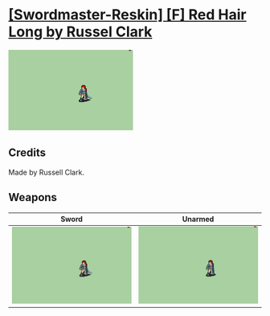 # [\[Swordmaster-Reskin\] \[F\] Red Hair Long by Russel Clark](./)
 

<img src="./1.%20Sword/Sword_000.png" alt="[Swordmaster-Reskin] [F] Red Hair Long by Russel Clark standing" />

## Credits

Made by Russell Clark.

## Weapons
 

|Sword |Unarmed |
|  :---: | :---: |
| <img alt="Sword animation" src="./1.%20Sword/Sword.gif" /> | <img alt="Unarmed animation" src="./8.%20Unarmed/Unarmed.gif" /> |
